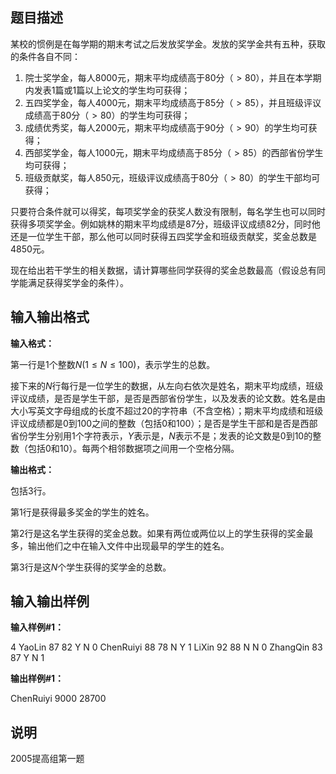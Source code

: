 题目描述
----

某校的惯例是在每学期的期末考试之后发放奖学金。发放的奖学金共有五种，获取的条件各自不同：

1.  院士奖学金，每人$8000$元，期末平均成绩高于$80$分（$>80$），并且在本学期内发表$1$篇或$1$篇以上论文的学生均可获得；
2.  五四奖学金，每人$4000$元，期末平均成绩高于$85$分（$>85$），并且班级评议成绩高于$80$分（$>80$）的学生均可获得；
3.  成绩优秀奖，每人$2000$元，期末平均成绩高于$90$分（$>90$）的学生均可获得；
4.  西部奖学金，每人$1000$元，期末平均成绩高于$85$分（$>85$）的西部省份学生均可获得；
5.  班级贡献奖，每人$850$元，班级评议成绩高于$80$分（$>80$）的学生干部均可获得；

只要符合条件就可以得奖，每项奖学金的获奖人数没有限制，每名学生也可以同时获得多项奖学金。例如姚林的期末平均成绩是$87$分，班级评议成绩$82$分，同时他还是一位学生干部，那么他可以同时获得五四奖学金和班级贡献奖，奖金总数是$4850$元。

现在给出若干学生的相关数据，请计算哪些同学获得的奖金总数最高（假设总有同学能满足获得奖学金的条件）。

输入输出格式
------

**输入格式：**  

第一行是$1$个整数$N(1 \le N \le 100)$，表示学生的总数。

接下来的$N$行每行是一位学生的数据，从左向右依次是姓名，期末平均成绩，班级评议成绩，是否是学生干部，是否是西部省份学生，以及发表的论文数。姓名是由大小写英文字母组成的长度不超过$20$的字符串（不含空格）；期末平均成绩和班级评议成绩都是$0$到$100$之间的整数（包括$0$和$100$）；是否是学生干部和是否是西部省份学生分别用$1$个字符表示，$Y$表示是，$N$表示不是；发表的论文数是$0$到$10$的整数（包括$0$和$10$）。每两个相邻数据项之间用一个空格分隔。

**输出格式：**  

包括$3$行。

第$1$行是获得最多奖金的学生的姓名。

第$2$行是这名学生获得的奖金总数。如果有两位或两位以上的学生获得的奖金最多，输出他们之中在输入文件中出现最早的学生的姓名。

第$3$行是这$N$个学生获得的奖学金的总数。

输入输出样例
------

**输入样例#1：** 

4
YaoLin 87 82 Y N 0
ChenRuiyi 88 78 N Y 1
LiXin 92 88 N N 0
ZhangQin 83 87 Y N 1

**输出样例#1：** 

ChenRuiyi
9000
28700

说明
--

2005提高组第一题